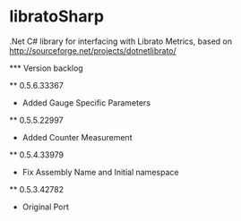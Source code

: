 libratoSharp
============

.Net C# library for interfacing with Librato Metrics, based on http://sourceforge.net/projects/dotnetlibrato/

*** Version backlog

** 0.5.6.33367
* Added Gauge Specific Parameters

** 0.5.5.22997
* Added Counter Measurement

** 0.5.4.33979
* Fix Assembly Name and Initial namespace

** 0.5.3.42782
* Original Port